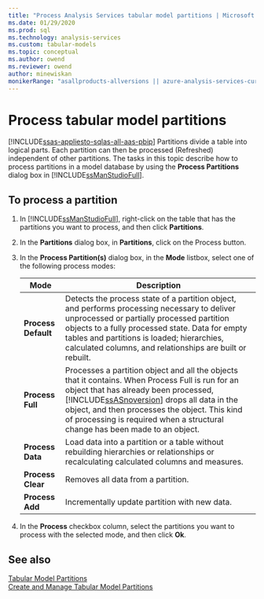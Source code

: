 ```yaml
---
title: "Process Analysis Services tabular model partitions | Microsoft Docs"
ms.date: 01/29/2020
ms.prod: sql
ms.technology: analysis-services
ms.custom: tabular-models
ms.topic: conceptual
ms.author: owend
ms.reviewer: owend
author: minewiskan
monikerRange: "asallproducts-allversions || azure-analysis-services-current || power-bi-premium-current || >= sql-analysis-services-2016"
---
```

# Process tabular model partitions

[!INCLUDE[ssas-appliesto-sqlas-all-aas-pbip](../../includes/ssas-appliesto-sqlas-all-aas-pbip.md)]
  Partitions divide a table into logical parts. Each partition can then be processed (Refreshed) independent of other partitions. The tasks in this topic describe how to process partitions in a model database by using the **Process Partitions** dialog box in [!INCLUDE[ssManStudioFull](../../includes/ssmanstudiofull-md.md)].  

## To process a partition  
  
1. In [!INCLUDE[ssManStudioFull](../../includes/ssmanstudiofull-md.md)], right-click on the table that has the partitions you want to process, and then click **Partitions**.  
  
1. In the **Partitions** dialog box, in **Partitions**, click on the Process button.  
  
1. In the **Process Partition(s)** dialog box, in the **Mode** listbox, select one of the following process modes:  

    |Mode|Description|  
    |----------|-----------------|  
    |**Process Default**|Detects the process state of a partition object, and performs processing necessary to deliver unprocessed or partially processed partition objects to a fully processed state. Data for empty tables and partitions is loaded; hierarchies, calculated columns, and relationships are built or rebuilt.|  
    |**Process Full**|Processes a partition object and all the objects that it contains. When Process Full is run for an object that has already been processed, [!INCLUDE[ssASnoversion](../../includes/ssasnoversion-md.md)] drops all data in the object, and then processes the object. This kind of processing is required when a structural change has been made to an object.|  
    |**Process Data**|Load data into a partition or a table without rebuilding hierarchies or relationships or recalculating calculated columns and measures.|  
    |**Process Clear**|Removes all data from a partition.|  
    |**Process Add**|Incrementally update partition with new data.|  
  
1. In the **Process** checkbox column, select the partitions you want to process with the selected mode, and then click **Ok**.  
  
## See also

[Tabular Model Partitions](../../analysis-services/tabular-models/tabular-model-partitions-ssas-tabular.md)   
[Create and Manage Tabular Model Partitions](../../analysis-services/tabular-models/create-and-manage-tabular-model-partitions-ssas-tabular.md)  